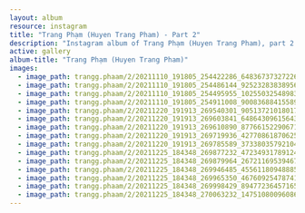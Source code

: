 ```yaml
---
layout: album
resource: instagram
title: "Trang Phạm (Huyen Trang Pham) - Part 2"
description: "Instagram album of Trang Phạm (Huyen Trang Pham), part 2."
active: gallery
album-title: "Trang Phạm (Huyen Trang Pham)"
images:
  - image_path: trangg.phaam/2/20211110_191805_254422286_648367373272264_360836840512656776_n.jpg
  - image_path: trangg.phaam/2/20211110_191805_254486144_925232838389569_2487233114105818151_n.jpg
  - image_path: trangg.phaam/2/20211110_191805_254495955_1025503254898379_1270814529471885491_n.jpg
  - image_path: trangg.phaam/2/20211110_191805_254911008_900836884155890_8131555634129593913_n.jpg
  - image_path: trangg.phaam/2/20211220_191913_269540301_905137210180175_4581376028669975271_n.jpg
  - image_path: trangg.phaam/2/20211220_191913_269603841_648643096156434_5827735221834632475_n.jpg
  - image_path: trangg.phaam/2/20211220_191913_269610890_877661522906718_4286133035764560875_n.jpg
  - image_path: trangg.phaam/2/20211220_191913_269719936_427708618706252_5779119901125404422_n.jpg
  - image_path: trangg.phaam/2/20211220_191913_269785589_373380357921048_4947014622135470693_n.jpg
  - image_path: trangg.phaam/2/20211225_184348_269877232_472349317891247_6026447806048864940_n.jpg
  - image_path: trangg.phaam/2/20211225_184348_269879964_267211695394678_8022314816906236494_n.jpg
  - image_path: trangg.phaam/2/20211225_184348_269946485_455611809488851_1528620981139619854_n.jpg
  - image_path: trangg.phaam/2/20211225_184348_269965350_467609254787415_6197329109935244621_n.jpg
  - image_path: trangg.phaam/2/20211225_184348_269998429_894772364571653_3019433709762519778_n.jpg
  - image_path: trangg.phaam/2/20211225_184348_270063232_147510800960861_7002294113913436829_n.jpg
---
```

